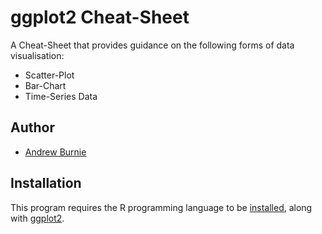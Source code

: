 # ggplot2 Cheat-Sheet

A Cheat-Sheet that provides guidance on the following forms of data visualisation:

* Scatter-Plot
* Bar-Chart
* Time-Series Data


## Author

* [Andrew Burnie](https://github.com/Andrew47)

## Installation

This program requires the R programming language to be [installed](https://www.r-project.org/), along with [ggplot2](https://cran.r-project.org/web/packages/ggplot2/ggplot2.pdf).
